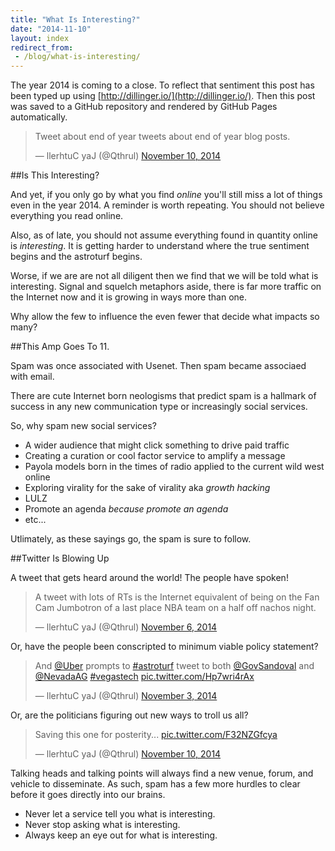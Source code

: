 ```yaml
---
title: "What Is Interesting?"
date: "2014-11-10"
layout: index
redirect_from:
 - /blog/what-is-interesting/
---
```

The year 2014 is coming to a close. To reflect that sentiment this post has been typed up using [http://dillinger.io/](http://dillinger.io/). Then this post was saved to a GitHub repository and rendered by GitHub Pages automatically.

<blockquote class="twitter-tweet" lang="en"><p>Tweet about end of year tweets about end of year blog posts.</p>&mdash; llerhtuC yaJ (@Qthrul) <a href="https://twitter.com/Qthrul/status/531600242127687680">November 10, 2014</a></blockquote>
<script async src="//platform.twitter.com/widgets.js" charset="utf-8"></script>

##Is This Interesting?

And yet, if you only go by what you find _online_ you'll still miss a lot of things even in the year 2014. A reminder is worth repeating. You should not believe everything you read online. 

Also, as of late, you should not assume everything found in quantity online is _interesting_. It is getting harder to understand where the true sentiment begins and the astroturf begins.

Worse, if we are are not all diligent then we find that we will be told what is interesting. Signal and squelch metaphors aside, there is far more traffic on the Internet now and it is growing in ways more than one.

Why allow the few to influence the even fewer that decide what impacts so many?

##This Amp Goes To 11.

Spam was once associated with Usenet. Then spam became associaed with email. 

There are cute Internet born neologisms that predict spam is a hallmark of success in any new communication type or increasingly social services. 

So, why spam new social services? 

 * A wider audience that might click something to drive paid traffic 
 * Creating a curation or cool factor service to amplify a message
 * Payola models born in the times of radio applied to the current wild west online
 * Exploring virality for the sake of virality aka *growth hacking*
 * LULZ
 * Promote an agenda _because_ _promote_ _an_ _agenda_
 * etc...

Utlimately, as these sayings go, the spam is sure to follow.

##Twitter Is Blowing Up

A tweet that gets heard around the world! The people have spoken!

<blockquote class="twitter-tweet" lang="en"><p>A tweet with lots of RTs is the Internet equivalent of being on the Fan Cam Jumbotron of a last place NBA team on a half off nachos night.</p>&mdash; llerhtuC yaJ (@Qthrul) <a href="https://twitter.com/Qthrul/status/530217408363917312">November 6, 2014</a></blockquote>
<script async src="//platform.twitter.com/widgets.js" charset="utf-8"></script>

Or, have the people been conscripted to minimum viable policy statement?

<blockquote class="twitter-tweet" lang="en"><p>And <a href="https://twitter.com/Uber">@Uber</a> prompts to <a href="https://twitter.com/hashtag/astroturf?src=hash">#astroturf</a> tweet to both <a href="https://twitter.com/GovSandoval">@GovSandoval</a> and <a href="https://twitter.com/NevadaAG">@NevadaAG</a> <a href="https://twitter.com/hashtag/vegastech?src=hash">#vegastech</a> <a href="http://t.co/Hp7wri4rAx">pic.twitter.com/Hp7wri4rAx</a></p>&mdash; llerhtuC yaJ (@Qthrul) <a href="https://twitter.com/Qthrul/status/529080990535122945">November 3, 2014</a></blockquote>
<script async src="//platform.twitter.com/widgets.js" charset="utf-8"></script>

Or, are the politicians figuring out new ways to troll us all?

<blockquote class="twitter-tweet" lang="en"><p>Saving this one for posterity... <a href="http://t.co/F32NZGfcya">pic.twitter.com/F32NZGfcya</a></p>&mdash; llerhtuC yaJ (@Qthrul) <a href="https://twitter.com/Qthrul/status/531867786424119296">November 10, 2014</a></blockquote>
<script async src="//platform.twitter.com/widgets.js" charset="utf-8"></script>

Talking heads and talking points will always find a new venue, forum, and vehicle to disseminate. As such, spam has a few more hurdles to clear before it goes directly into our brains.

 * Never let a service tell you what is interesting.
 * Never stop asking what is interesting.
 * Always keep an eye out for what is interesting.







